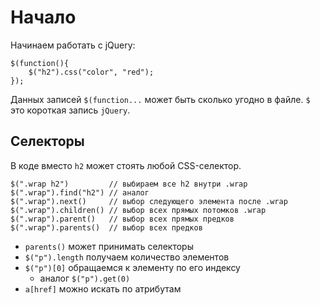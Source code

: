 # Начало
Начинаем работать с jQuery:

    $(function(){
        $("h2").css("color", "red");
    });

Данных записей `$(function...` может быть сколько угодно в файле. `$` это короткая запись `jQuery`.

## Селекторы
В коде вместо `h2` может стоять любой CSS-селектор.

    $(".wrap h2")         // выбираем все h2 внутри .wrap
    $(".wrap").find("h2") // аналог
    $(".wrap").next()     // выбор следующего элемента после .wrap
    $(".wrap").children() // выбор всех прямых потомков .wrap
    $(".wrap").parent()   // выбор всех прямых предков
    $(".wrap").parents()  // выбор всех предков

- `parents()` может принимать селекторы
- `$("p").length` получаем количество элементов
- `$("p")[0]` обращаемся к элементу по его индексу
    - аналог `$("p").get(0)`
- `a[href]` можно искать по атрибутам